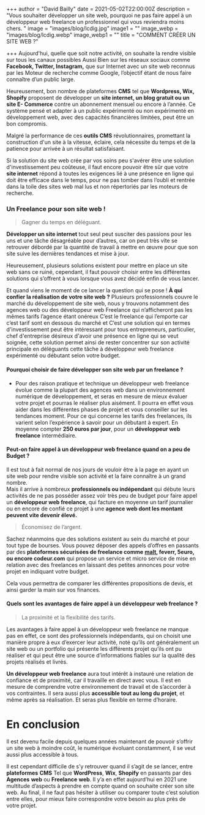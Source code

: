 +++
author = "David Bailly"
date = 2021-05-02T22:00:00Z
description = "Vous souhaiter développer un site web, pourquoi ne pas faire appel à un développeur web freelance un professionnel qui vous reviendra moins chers. "
image = "images/blog/lcdig.jpg"
image1 = ""
image_webp = "images/blog/lcdig.webp"
image_webp1 = ""
title = "COMMENT CRÉER UN SITE WEB ?"

+++
Aujourd'hui, quelle que soit notre activité, on souhaite la rendre visible sur tous les canaux possibles Aussi Bien sur les réseaux sociaux comme **Facebook, Twitter, Instagram,** que sur Internet avec un site web reconnus par les Moteur de recherche comme Google, l’objectif étant de nous faire connaître d’un public large.

Heureusement, bon nombre de plateformes **CMS** tel que **Wordpress, Wix, Shopify** proposent de développer un **site internet, un blog gratuit ou un site E- Commerce** contre un abonnement mensuel ou encore à l’année. Ce système pensé et adapter à un public expérimenté ou non expérimenté en développement web, avec des capacités financières limitées, peut être un bon compromis.

Malgré la performance de ces **outils CMS** révolutionnaires, promettant la construction d'un site à la vitesse, éclaire, cela nécessite du temps et de la patience pour arrivée à un résultat satisfaisant.

Si la solution du site web crée par vos soins peu s'avérer être une solution d'investissement peu coûteuse, il faut encore pouvoir être sûr que votre **site internet** répond à toutes les exigences lié à une présence en ligne qui doit être efficace dans le temps, pour ne pas tomber dans l’oubli et rentrée dans la toile des sites web mal lus et non répertoriés par les moteurs de recherche.

### Un Freelance pour son site web !

> Gagner du temps en déléguant.

**Développer un site internet** tout seul peut susciter des passions pour les uns et une tâche désagréable pour d’autres, car on peut très vite se retrouver débordé par la quantité de travail à mettre en œuvre pour que son site suive les dernières tendances et mise à jour.

Heureusement, plusieurs solutions existent pour mettre en place un site web sans ce ruiné, cependant, il faut pouvoir choisir entre les différentes solutions qui s’offrent à vous lorsque vous avez décidé enfin de vous lancer.

Et quand viens le moment de ce lancer la question qui se pose ! **À qui confier la réalisation de votre site web ?** Plusieurs professionnels couvre le marché du développement de site web, nous y trouvons notamment des agences web ou des développeur web Freelance qui n’afficheront pas les mêmes tarifs l’agence étant onéreux C’est le freelance qui l’emporte car c’est tarif sont en dessous du marché et C’est une solution qui en termes d'investissement peut être intéressant pour tous entrepreneurs, particulier, chef d'entreprise désireux d'avoir une présence en ligne qui se veut soignée, cette solution permet ainsi de rester concentrer sur son activité principale en déléguants cette tâche à développeur web freelance expérimenté ou débutant selon votre budget.

#### Pourquoi choisir de faire développer son site web par un freelance ?

* Pour des raison pratique et technique un développeur web freelance évolue comme la plupart des agences web dans un environnement numérique de développement, et seras en mesure de mieux évaluer votre projet et pourras le réaliser plus aisément. Il pourra en effet vous aider dans les différentes phases de projet et vous conseiller sur les tendances moment. Pour ce qui concerne les tarifs des freelances, ils varient selon l’expérience à savoir pour un débutant à expert. En moyenne compter **250 euros par jour**, pour un **développeur web freelance** intermédiaire.

#### Peut-on faire appel à un développeur web freelance quand on a peu de Budget ?

Il est tout à fait normal de nos jours de vouloir être à la page en ayant un site web pour rendre visible son activité et la faire connaître à un grand nombre.  
Mais il arrive à nombreux **professionnels ou indépendant** qui débute leurs activités de ne pas posséder assez voir très peu de budget pour faire appel un **développeur web freelance**, qui facture en moyenne un tarif journalier ou en encore de confié ce projet à une **agence web dont les montant peuvent vite devenir élevé.**

> Économisez de l’argent.

Sachez néanmoins que des solutions existent au sein du marché et pour tout type de bourses. Vous pouvez déposer des appels d’offres en passants par des **plateformes sécurisées de freelance comme** [**malt**](https://www.malt.fr/profile/davidbailly2 "Malt")**, feverr, 5euro, ou encore codeur.com** qui propose un service et micro service de mise en relation avec des freelances en laissant des petites annonces pour votre projet en indiquant votre budget.

Cela vous permettra de comparer les différentes propositions de devis, et ainsi garder la main sur vos finances.

#### Quels sont les avantages de faire appel à un développeur web freelance ?

> La proximité et la flexibilité des tarifs.

Les avantages à faire appel à un développeur web freelance ne manque pas en effet, ce sont des professionnels indépendants, qui on choisit une manière propre à eux d’exercer leur activité, noté qu’ils ont généralement un site web ou un portfolio qui présente les différents projet qu’ils ont pu réaliser et qui peut être une source d’informations fiables sur la qualité des projets réalisés et livrés.

**Un développeur web freelance** aura tout intérêt à instauré une relation de confiance et de proximité, car il travaille en direct avec vous. Il est en mesure de comprendre votre environnement de travail et de s’accorder à vos contraintes. Il sera aussi plus **accessible tout au long du projet**, et même après sa réalisation. Et seras plus flexible en terme d’horaire.

# En conclusion

Il est devenu facile depuis quelques années maintenant de pouvoir s’offrir un site web à moindre coût, le numérique évoluant constamment, il se veut aussi plus accessible à tous.

Il est cependant difficile de s’y retrouver quand il s’agit de se lancer, entre **plateformes** **CMS** Tel que **WordPress**, **Wix**, **Shopify** en passants par des **Agences** **web** ou **Freelance** **web**. Il y’a en effet aujourd’hui en 2021 une multitude d’aspects à prendre en compte quand on souhaite créer son site web. Au final, il ne faut pas hésiter à utiliser ou comparer toute c’est solution entre elles, pour mieux faire correspondre votre besoin au plus près de votre projet.